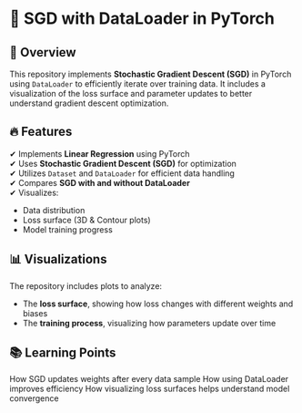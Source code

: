 # 📌 SGD with DataLoader in PyTorch

## 🚀 Overview
This repository implements **Stochastic Gradient Descent (SGD)** in PyTorch using `DataLoader` to efficiently iterate over training data. It includes a visualization of the loss surface and parameter updates to better understand gradient descent optimization.

## 🔥 Features
✔ Implements **Linear Regression** using PyTorch  
✔ Uses **Stochastic Gradient Descent (SGD)** for optimization  
✔ Utilizes `Dataset` and `DataLoader` for efficient data handling  
✔ Compares **SGD with and without DataLoader**  
✔ Visualizes:
   - Data distribution  
   - Loss surface (3D & Contour plots)  
   - Model training progress  

## 📊 Visualizations
The repository includes plots to analyze:  
- The **loss surface**, showing how loss changes with different weights and biases  
- The **training process**, visualizing how parameters update over time  


## 📚 Learning Points
How SGD updates weights after every data sample
How using DataLoader improves efficiency
How visualizing loss surfaces helps understand model convergence